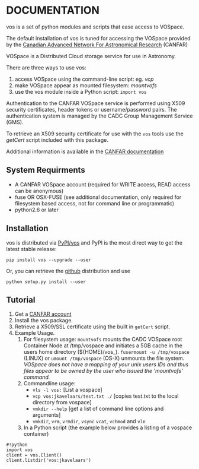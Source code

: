 
# DOCUMENTATION

vos is a set of python modules and scripts that ease access to VOSpace.

The default installation of vos is tuned for accessing the VOSpace provided by the [Canadian Advanced Network For Astronomical Research](http://www.canfar.net/) (CANFAR)

VOSpace is a Distributed Cloud storage service for use in Astronomy.

There are three ways to use vos:
      
1. access VOSpace using the command-line script: eg. *vcp*
1. make VOSpace appear as mounted filesystem: *mountvofs*
1. use the vos module inside a Python script: `import vos`

Authentication to the CANFAR VOSpace service is performed using X509 security certificates, header tokens or username/password pairs.
The authentication system is managed by the CADC Group Management Service (GMS).

To retrieve an X509 security certificate for use with the `vos` tools use the *getCert* script included with this package.

Additional information is available in the [CANFAR documentation](http://www.canfar.net/docs/vospace/)

## System Requirments

* A CANFAR VOSpace account (required for WRITE access, READ access can be anonymous)
* fuse OR OSX-FUSE  (see additional documentation, only required for filesystem  based access, not for command line or programmatic)
* python2.6 or later

## Installation

vos is distributed via [PyPI/vos](pypi.python.org/pypi/vos) and PyPI is the most direct way to get the latest stable release:

`pip install vos --upgrade --user`

Or, you can retrieve the [github](github.com/canfar/vos) distribution and use

 `python setup.py install --user`


## Tutorial

1. Get a [CANFAR account](http://www.canfar.phys.uvic.ca/canfar/auth/request.html)
1. Install the vos package.
1. Retrieve a X509/SSL certificate using the built in `getCert` script.
1. Example Usage.
    1. For filesystem usage: `mountvofs`
  mounts the CADC VOSpace root Container Node at /tmp/vospace and
  initiates a 5GB cache in the users home directory (${HOME}/vos_).
  `fusermount -u /tmp/vospace` (LINUX) or `umount /tmp/vospace` (OS-X) unmounts the file system.
   *VOSpace does not have a mapping of your unix users
   IDs and thus files appear to be owned by the user who issued the
   'mountvofs' command.*
    1. Commandline usage:
        * `vls -l vos:`   [List a vospace]
        * `vcp vos:jkavelaars/test.txt ./`  [copies test.txt to the local directory from vospace]
        * `vmkdir --help` [get a list of command line options and arguments]
        * `vmkdir`, `vrm`, `vrmdir`, `vsync` `vcat`, `vchmod` and `vln`
    1. In a Python script (the example below provides a listing of a vospace container)
```
#!python
import vos
client = vos.Client()
client.listdir('vos:jkavelaars')
```
